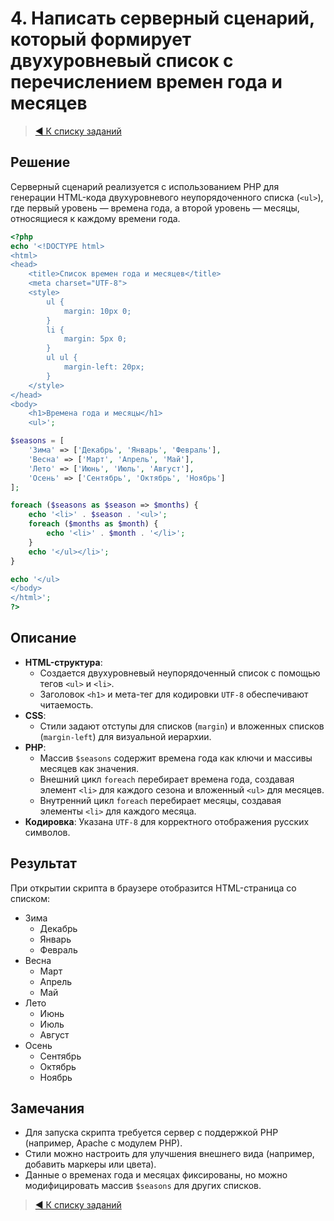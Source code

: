# 4. Написать серверный сценарий, который формирует двухуровневый список с перечислением времен года и месяцев

> [◀️ К списку заданий](../README.md#практические-задания)

## Решение

Серверный сценарий реализуется с использованием PHP для генерации HTML-кода двухуровневого неупорядоченного списка (`<ul>`), где первый уровень — времена года, а второй уровень — месяцы, относящиеся к каждому времени года.

```php
<?php
echo '<!DOCTYPE html>
<html>
<head>
    <title>Список времен года и месяцев</title>
    <meta charset="UTF-8">
    <style>
        ul {
            margin: 10px 0;
        }
        li {
            margin: 5px 0;
        }
        ul ul {
            margin-left: 20px;
        }
    </style>
</head>
<body>
    <h1>Времена года и месяцы</h1>
    <ul>';

$seasons = [
    'Зима' => ['Декабрь', 'Январь', 'Февраль'],
    'Весна' => ['Март', 'Апрель', 'Май'],
    'Лето' => ['Июнь', 'Июль', 'Август'],
    'Осень' => ['Сентябрь', 'Октябрь', 'Ноябрь']
];

foreach ($seasons as $season => $months) {
    echo '<li>' . $season . '<ul>';
    foreach ($months as $month) {
        echo '<li>' . $month . '</li>';
    }
    echo '</ul></li>';
}

echo '</ul>
</body>
</html>';
?>
```

## Описание

- **HTML-структура**:
  - Создается двухуровневый неупорядоченный список с помощью тегов `<ul>` и `<li>`.
  - Заголовок `<h1>` и мета-тег для кодировки `UTF-8` обеспечивают читаемость.
- **CSS**:
  - Стили задают отступы для списков (`margin`) и вложенных списков (`margin-left`) для визуальной иерархии.
- **PHP**:
  - Массив `$seasons` содержит времена года как ключи и массивы месяцев как значения.
  - Внешний цикл `foreach` перебирает времена года, создавая элемент `<li>` для каждого сезона и вложенный `<ul>` для месяцев.
  - Внутренний цикл `foreach` перебирает месяцы, создавая элементы `<li>` для каждого месяца.
- **Кодировка**: Указана `UTF-8` для корректного отображения русских символов.

## Результат

При открытии скрипта в браузере отобразится HTML-страница со списком:

- Зима
  - Декабрь
  - Январь
  - Февраль
- Весна
  - Март
  - Апрель
  - Май
- Лето
  - Июнь
  - Июль
  - Август
- Осень
  - Сентябрь
  - Октябрь
  - Ноябрь

## Замечания

- Для запуска скрипта требуется сервер с поддержкой PHP (например, Apache с модулем PHP).
- Стили можно настроить для улучшения внешнего вида (например, добавить маркеры или цвета).
- Данные о временах года и месяцах фиксированы, но можно модифицировать массив `$seasons` для других списков.

> [◀️ К списку заданий](../README.md#практические-задания)
